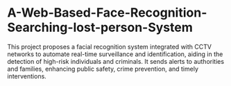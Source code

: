 # A-Web-Based-Face-Recognition-Searching-lost-person-System
This project proposes a facial recognition system integrated with CCTV networks to automate real-time surveillance and identification, aiding in the detection of high-risk individuals and criminals. It sends alerts to authorities and families, enhancing public safety, crime prevention, and timely interventions.
